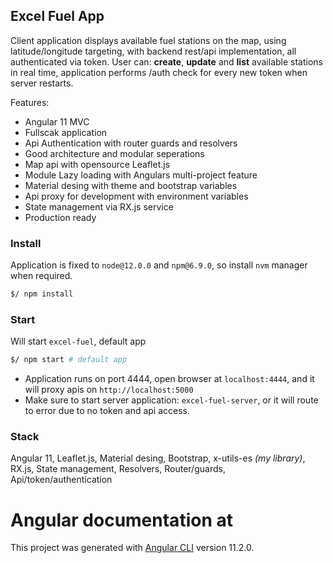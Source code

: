 ## Excel Fuel App
Client application displays available fuel stations on the map, using latitude/longitude targeting, with backend rest/api implementation, all authenticated via token. User can: **create**, **update** and **list** available stations in real time, application performs /auth check for every new token when server restarts.

Features:
- Angular 11 MVC
- Fullscak application
- Api Authentication with router guards and resolvers 
- Good architecture and modular seperations
- Map api with opensource Leaflet.js
- Module Lazy loading with Angulars multi-project feature
- Material desing with theme and bootstrap variables
- Api proxy for development with environment variables
- State management via RX.js service
- Production ready


### Install
Application is fixed to `node@12.0.0` and `npm@6.9.0`, so install `nvm` manager when required.

```sh
$/ npm install
```

### Start

Will start `excel-fuel`, default app
```sh
$/ npm start # default app
```

- Application runs on port 4444, open browser at `localhost:4444`, and it will proxy apis on `http://localhost:5000`
- Make sure to start server application: `excel-fuel-server`, or it will route to error due to no token and api access. 



### Stack
Angular 11, Leaflet.js, Material desing, Bootstrap, x-utils-es _(my library)_, RX.js, State management, Resolvers, Router/guards, Api/token/authentication 


# Angular documentation at
This project was generated with [Angular CLI](https://github.com/angular/angular-cli) version 11.2.0.
